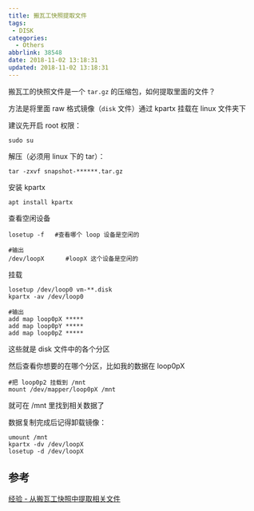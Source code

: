 ```yaml
---
title: 搬瓦工快照提取文件
tags:
 - DISK
categories:
  - Others
abbrlink: 38548
date: 2018-11-02 13:18:31
updated: 2018-11-02 13:18:31
---
```


搬瓦工的快照文件是一个 `tar.gz` 的压缩包，如何提取里面的文件？

方法是将里面 raw 格式镜像（`disk` 文件）通过 kpartx 挂载在 linux 文件夹下

建议先开启 root 权限：

```
sudo su
```

解压（必须用 linux 下的 tar）：

```
tar -zxvf snapshot-******.tar.gz
```

安装 kpartx

```
apt install kpartx
```

查看空闲设备

```
losetup -f   #查看哪个 loop 设备是空闲的
```
```
#输出
/dev/loopX      #loopX 这个设备是空闲的
```

挂载

```
losetup /dev/loop0 vm-**.disk
kpartx -av /dev/loop0
```
```
#输出
add map loop0pX *****
add map loop0pY *****
add map loop0pZ *****
```

这些就是 disk 文件中的各个分区

然后查看你想要的在哪个分区，比如我的数据在 loop0pX

```
#把 loop0p2 挂载到 /mnt
mount /dev/mapper/loop0pX /mnt
```

就可在 /mnt 里找到相关数据了

数据复制完成后记得卸载镜像：

```
umount /mnt
kpartx -dv /dev/loopX
losetup -d /dev/loopX
```



## 参考

[经验 - 从搬瓦工快照中提取相关文件](https://www.hostloc.com/thread-392553-1-1.html)